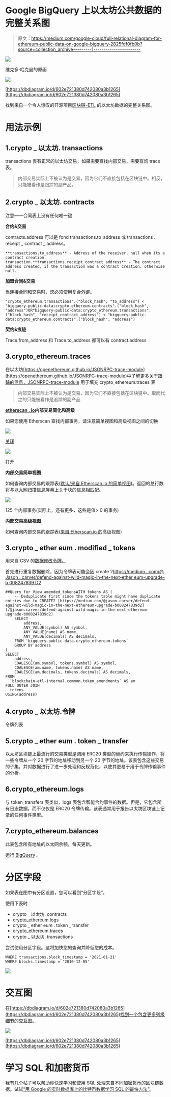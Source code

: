# Google BigQuery 上以太坊公共数据的完整关系图

> 原文：<https://medium.com/google-cloud/full-relational-diagram-for-ethereum-public-data-on-google-bigquery-2825fdf0fb0b?source=collection_archive---------1----------------------->

![](img/7ffbb2cb73ce0cbf5c2dd1de6396558c.png)

维克多·哈克曼的原画

![](img/4767cada3a2a8dd9bc17134e4327b706.png)

[https://dbdiagram.io/d/602e721380d742080a3b1265](https://dbdiagram.io/d/602e721380d742080a3b1265)

找到来自一个令人惊叹的开源项目[区块链-ETL](https://github.com/blockchain-etl) 的以太坊数据的完整关系图。

# 用法示例

## 1.crypto _ 以太坊. transactions

transactions 表有正常的以太坊交易，如果需要查找内部交易，需要查询 trace 表。

> 内部交易实际上不被认为是交易，因为它们不直接包括在区块链中。相反，只能被看作是跟踪的副产品。

## 2.crypto _ 以太坊. contracts

注意——合同表上没有任何唯一键

**合约&交易**

contracts.address 可以是 fond transactions.to_address 或 transactions . receipt _ contract _ address。

```
**transactions.to_address** - Address of the receiver. null when its a contract creation transaction.**transactions.receipt_contract_address** - The contract address created, if the transaction was a contract creation, otherwise null.
```

**加盟合同&交易**

当连接合同和交易时，您必须使用复合外键。

```
"crypto_ethereum.transactions".("block_hash", "to_address") < "bigquery-public-data:crypto_ethereum.contracts".("block_hash", "address")OR"bigquery-public-data:crypto_ethereum.transactions".("block_hash", "receipt_contract_address") < "bigquery-public-data:crypto_ethereum.contracts".("block_hash", "address")
```

**契约&痕迹**

Trace.from_address 和 Trace.to_address 都可以有 contract.address

## 3.crypto_ethereum.traces

在以太坊[https://openethereum.github.io/JSONRPC-trace-module](https://openethereum.github.io/JSONRPC-trace-module)中了解更多关于跟踪的信息，JSONRPC-trace-module 用于填充 crypto_ethereum.traces 表

> 内部交易实际上不被认为是交易，因为它们不直接包括在区块链中。取而代之的只能被看作是追踪的副产品

[**etherscan . io**](https://etherscan.io/tx/0x09b8fc0deb96a27ddd9f20d8ca5d76931dc2fa5be97191ab04ce12239b0d6525#internal)**内部交易简化和高级**

如果您使用 Etherscan 查找内部事务，请注意简单视图和高级视图之间的切换

![](img/064d7c6a08350f5498e8e62efce4a923.png)

[关闭](https://etherscan.io/tx/0x09b8fc0deb96a27ddd9f20d8ca5d76931dc2fa5be97191ab04ce12239b0d6525#internal)

![](img/8396ee7a34d0f4f7cc66ccbc8afb7702.png)

打开

**内部交易简单视图**

如何查询内部交易的跟踪表[(默认/来自 Etherscan.io 的简单视图)](https://etherscan.io/tx/0x09b8fc0deb96a27ddd9f20d8ca5d76931dc2fa5be97191ab04ce12239b0d6525#internal)。返回的总行数将与以太网扫描信息屏幕上关于块的信息相匹配。

![](img/f4039a2bdf3459ff4e846a0e3e3c6ef0.png)

125 个内部事务(实际上，还有更多，这些是值> 0 的事务)

**内部交易高级视图**

如何查询内部交易的跟踪表([来自 Etherscan.io 的](https://etherscan.io/tx/0x09b8fc0deb96a27ddd9f20d8ca5d76931dc2fa5be97191ab04ce12239b0d6525/advanced#internal)高级视图)

## 3.crypto _ ether eum . modified _ tokens

用来自 CSV 的[数据修改令牌。](https://github.com/blockchain-etl/ethereum-etl-airflow/blob/master/dags/resources/stages/seed/data/token_amendments.csv)

首先进行重复数据删除，因为令牌表可能会因 create 2[https://medium . com/@ Jason . carver/defend-against-wild-magic-in-the-next-ether eum-upgrade-b 008247839 D2](/@jason.carver/defend-against-wild-magic-in-the-next-ethereum-upgrade-b008247839d2)

```
##Query for View amended_tokensWITH tokens AS (
    -- Deduplicate first since the tokens table might have duplicate entries due to CREATE2 [https://medium.com/@jason.carver/defend-against-wild-magic-in-the-next-ethereum-upgrade-b008247839d2](/@jason.carver/defend-against-wild-magic-in-the-next-ethereum-upgrade-b008247839d2)
    SELECT 
        address,
        ANY_VALUE(symbol) AS symbol,
        ANY_VALUE(name) AS name,
        ANY_VALUE(decimals) AS decimals,
    FROM `bigquery-public-data.crypto_ethereum.tokens`
    GROUP BY address
)
SELECT 
    address,
    COALESCE(am.symbol, tokens.symbol) AS symbol,
    COALESCE(am.name, tokens.name) AS name,
    COALESCE(am.decimals, tokens.decimals) AS decimals,
FROM
  `blockchain-etl-internal.common.token_amendments` AS am
FULL OUTER JOIN
  tokens
USING(address)
```

## 4.crypto _ 以太坊.令牌

令牌列表

## 5.crypto _ ether eum . token _ transfer

以太坊区块链上最流行的交易类型是调用 ERC20 类型的契约来执行传输操作，将一些令牌从一个 20 字节的地址移动到另一个 20 字节的地址。该表包含这些交易的子集，并对数据进行了进一步处理和反规范化，以使其更易于用于令牌传输事件的分析。

## 6.crypto_ethereum.logs

与 token_transfers 表类似，logs 表包含智能合约事件的数据。但是，它包含所有日志数据，而不仅仅是 ERC20 令牌传输。该表通常用于报告以太坊区块链上记录的任何事件类型。

## 7.crypto_ethereum.balances

此表包含所有地址的以太网余额，每天更新。

运行 [BigQuery](https://console.cloud.google.com/bigquery?sq=819168234572:c1cd90fa232b42a6ba31efce1f6ff67e) 。

# 分区字段

如果表在图中有分区设置，您可以看到“分区字段”。

使用下表时

*   crypto _ 以太坊. contracts
*   crypto_ethereum.logs
*   crypto _ ether eum . token _ transfer
*   crypto_ethereum.traces
*   crypto _ 以太坊. transactions

尝试使用分区字段。这将加快您的查询并降低您的成本。

```
WHERE transactions.block_timestamp = '2021-01-21'
WHERE blocks.timestamp = '2010-12-05'
```

![](img/c7b696beb5c8d35053e04865be3be586.png)

# **交互图**

在[https://dbdiagram.io/d/602e721380d742080a3b1265](https://dbdiagram.io/d/602e721380d742080a3b1265)找到一个包含更多列级细节的交互图。

![](img/92e9a83de523131ed41c32549ad87031.png)

[https://dbdiagram.io/d/602e721380d742080a3b1265](https://dbdiagram.io/d/602e721380d742080a3b1265)

# 学习 SQL 和加密货币

我有几个帖子可以帮助你快速学习和使用 SQL 处理来自不同加密货币的区块链数据。试试[“用 Google 的实时数据库上的比特币数据学习 SQL 的最快方法”](https://rifkiamil.medium.com/the-fastest-way-to-learn-sql-with-bitcoin-data-on-a-live-database-from-google-part-1-c10480041f0a)。